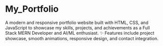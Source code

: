 # My_Portfolio
A modern and responsive portfolio website built with HTML, CSS, and JavaScript to showcase my skills, projects, and achievements as a Full Stack MERN Developer and AI/ML enthusiast. ✨ Features include project showcase, smooth animations, responsive design, and contact integration.
